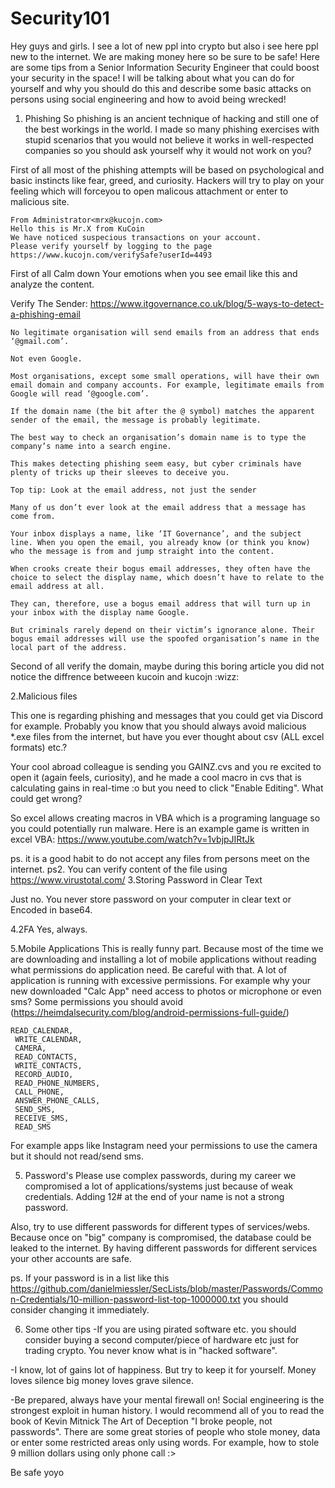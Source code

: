 # Security101
Hey guys and girls. I see a lot of new ppl into crypto but also i see here ppl new to the internet. We are making money here so be sure to be safe!
Here are some tips from a Senior Information Security Engineer that could boost your security in the space!
I will be talking about what you can do for yourself and why you should do this and describe some basic attacks on persons using social engineering and how to avoid being wrecked!

1. Phishing
So phishing is an ancient technique of hacking and still one of the best workings in the world. I made so many phishing exercises with stupid scenarios that you would not believe it works in well-respected companies so you should ask yourself why it would not work on you?

First of all most of the phishing attempts will be based on psychological and basic instincts like fear, greed, and curiosity. 
Hackers will try to play on your feeling which will forceyou to open malicous attachment or enter to malicious site. 

```
From Administrator<mrx@kucojn.com>
Hello this is Mr.X from KuCoin 
We have noticed suspecious transactions on your account. 
Please verify yourself by logging to the page https://www.kucojn.com/verifySafe?userId=4493
```
First of all
Calm down Your emotions when you see email like this and analyze the content. 

Verify The Sender: 
https://www.itgovernance.co.uk/blog/5-ways-to-detect-a-phishing-email
```
No legitimate organisation will send emails from an address that ends ‘@gmail.com’.

Not even Google.

Most organisations, except some small operations, will have their own email domain and company accounts. For example, legitimate emails from Google will read ‘@google.com’.

If the domain name (the bit after the @ symbol) matches the apparent sender of the email, the message is probably legitimate.

The best way to check an organisation’s domain name is to type the company’s name into a search engine.

This makes detecting phishing seem easy, but cyber criminals have plenty of tricks up their sleeves to deceive you.

Top tip: Look at the email address, not just the sender

Many of us don’t ever look at the email address that a message has come from.

Your inbox displays a name, like ‘IT Governance’, and the subject line. When you open the email, you already know (or think you know) who the message is from and jump straight into the content.

When crooks create their bogus email addresses, they often have the choice to select the display name, which doesn’t have to relate to the email address at all.

They can, therefore, use a bogus email address that will turn up in your inbox with the display name Google.

But criminals rarely depend on their victim’s ignorance alone. Their bogus email addresses will use the spoofed organisation’s name in the local part of the address.
```
Second of all verify the domain, maybe during this boring article you did not notice the diffrence betweeen kucoin and kucojn :wizz:

2.Malicious files

This one is regarding phishing and messages that you could get via Discord for example.
Probably you know that you should always avoid malicious *.exe files from the internet, but have you ever thought about csv (ALL excel formats) etc.?

Your cool abroad colleague is sending you GAINZ.cvs and you re excited to open it (again feels, curiosity), and he made a cool macro in cvs that is calculating gains in real-time :o but you need to click "Enable Editing". What could get wrong?

So excel allows creating macros in VBA which is a programing language so you could potentially run malware. Here is an example game is written in excel VBA: https://www.youtube.com/watch?v=1vbjpJIRtJk

ps. it is a good habit to do not accept any files from persons meet on the internet.
ps2. You can verify content of the file using https://www.virustotal.com/
3.Storing Password in Clear Text

Just no. You never store password on your computer in clear text or Encoded in base64.

4.2FA
Yes, always.

5.Mobile Applications
This is really funny part. Because most of the time we are downloading and installing a lot of mobile applications without reading what permissions do application need. Be careful with that.  A lot of application is running with excessive permissions. For example why your new downloaded "Calc App" need access to photos or microphone or even sms?
Some permissions you should avoid (https://heimdalsecurity.com/blog/android-permissions-full-guide/)
```
READ_CALENDAR,
 WRITE_CALENDAR, 
 CAMERA, 
 READ_CONTACTS, 
 WRITE_CONTACTS, 
 RECORD_AUDIO, 
 READ_PHONE_NUMBERS, 
 CALL_PHONE, 
 ANSWER_PHONE_CALLS, 
 SEND_SMS, 
 RECEIVE_SMS, 
 READ_SMS
```
For example apps like Instagram need your permissions to use the camera but it should not read/send sms.

5. Password's 
Please use complex passwords, during my career we compromised a lot of applications/systems just because of weak credentials. 
Adding 12# at the end of your name is not a strong password. 

Also, try to use different passwords for different types of services/webs. Because once on "big" company is compromised, the database could be leaked to the internet. 
By having different passwords for different services your other accounts are safe.

ps. If your password is in a list like this  https://github.com/danielmiessler/SecLists/blob/master/Passwords/Common-Credentials/10-million-password-list-top-1000000.txt you should consider changing it immediately.

6. Some other tips
-If you are using pirated software etc. you should consider buying a second computer/piece of hardware etc just for trading crypto. You never know what is in "hacked software". 

-I know, lot of gains lot of happiness. But try to keep it for yourself. Money loves silence big money loves grave silence. 

-Be prepared, always have your mental firewall on! Social engineering is the strongest exploit in human history. I would recommend all of you to read the book of Kevin Mitnick The Art of Deception "I broke people, not passwords". There are some great stories of people who stole money, data or enter some restricted areas only using words. For example, how to stole 9 million dollars using only phone call :>


Be safe yoyo
